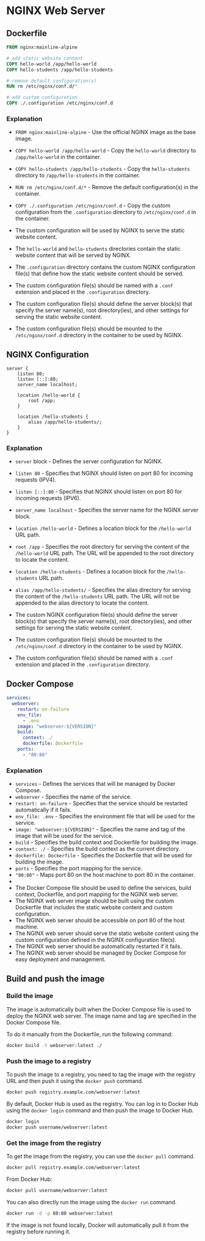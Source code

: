 # NGINX Web Server

## Dockerfile 

```Dockerfile
FROM nginx:mainline-alpine

# add static website content
COPY hello-world /app/hello-world
COPY hello-students /app/hello-students

# remove default configuration(s)
RUN rm /etc/nginx/conf.d/*

# add custom configuration
COPY ./.configuration /etc/nginx/conf.d
```

### Explanation

- `FROM nginx:mainline-alpine` - Use the official NGINX image as the base image.
- `COPY hello-world /app/hello-world` - Copy the `hello-world` directory to `/app/hello-world` in the container.
- `COPY hello-students /app/hello-students` - Copy the `hello-students` directory to `/app/hello-students` in the container.
- `RUN rm /etc/nginx/conf.d/*` - Remove the default configuration(s) in the container.
- `COPY ./.configuration /etc/nginx/conf.d` - Copy the custom configuration from the `.configuration` directory to `/etc/nginx/conf.d` in the container.


- The custom configuration will be used by NGINX to serve the static website content.
- The `hello-world` and `hello-students` directories contain the static website content that will be served by NGINX.
- The `.configuration` directory contains the custom NGINX configuration file(s) that define how the static website content should be served.
- The custom configuration file(s) should be named with a `.conf` extension and placed in the `.configuration` directory.
- The custom configuration file(s) should define the server block(s) that specify the server name(s), root directory(ies), and other settings for serving the static website content.
- The custom configuration file(s) should be mounted to the `/etc/nginx/conf.d` directory in the container to be used by NGINX.

## NGINX Configuration

```nginx configuration
server {
    listen 80;
    listen [::]:80;
    server_name localhost;

    location /hello-world {
        root /app;
    }

    location /hello-students {
        alias /app/hello-students/;
    }
}
```

### Explanation

- `server` block - Defines the server configuration for NGINX.
- `listen 80` - Specifies that NGINX should listen on port 80 for incoming requests (IPV4).
- `listen [::]:80` - Specifies that NGINX should listen on port 80 for incoming requests (IPV6).
- `server_name localhost` - Specifies the server name for the NGINX server block.
- `location /hello-world` - Defines a location block for the `/hello-world` URL path.
- `root /app` - Specifies the root directory for serving the content of the `/hello-world` URL path. The URL will be appended to the root directory to locate the content.
- `location /hello-students` - Defines a location block for the `/hello-students` URL path.
- `alias /app/hello-students/` - Specifies the alias directory for serving the content of the `/hello-students` URL path. The URL will not be appended to the alias directory to locate the content.

- The custom NGINX configuration file(s) should define the server block(s) that specify the server name(s), root directory(ies), and other settings for serving the static website content.
- The custom configuration file(s) should be mounted to the `/etc/nginx/conf.d` directory in the container to be used by NGINX.
- The custom configuration file(s) should be named with a `.conf` extension and placed in the `.configuration` directory.

## Docker Compose

```yaml
services:
  webserver:
    restart: on-failure
    env_file:
      - .env
    image: "webserver:${VERSION}"
    build:
      context: ./
      dockerfile: Dockerfile
    ports:
      - "80:80"
```

### Explanation

- `services` - Defines the services that will be managed by Docker Compose.
- `webserver` - Specifies the name of the service.
- `restart: on-failure` - Specifies that the service should be restarted automatically if it fails.
- `env_file: .env` - Specifies the environment file that will be used for the service.
- `image: "webserver:${VERSION}"` - Specifies the name and tag of the image that will be used for the service.
- `build` - Specifies the build context and Dockerfile for building the image.
- `context: ./` - Specifies the build context as the current directory.
- `dockerfile: Dockerfile` - Specifies the Dockerfile that will be used for building the image.
- `ports` - Specifies the port mapping for the service.
- `"80:80"` - Maps port 80 on the host machine to port 80 in the container.
- 
- The Docker Compose file should be used to define the services, build context, Dockerfile, and port mapping for the NGINX web server.
- The NGINX web server image should be built using the custom Dockerfile that includes the static website content and custom configuration.
- The NGINX web server should be accessible on port 80 of the host machine.
- The NGINX web server should serve the static website content using the custom configuration defined in the NGINX configuration file(s).
- The NGINX web server should be automatically restarted if it fails.
- The NGINX web server should be managed by Docker Compose for easy deployment and management.

## Build and push the image

### Build the image

The image is automatically built when the Docker Compose file is used to deploy the NGINX web server. The image name and tag are specified in the Docker Compose file.

To do it manually from the Dockerfile, run the following command:

```bash
docker build -t webserver:latest ./
```

### Push the image to a registry

To push the image to a registry, you need to tag the image with the registry URL and then push it using the `docker push` command.

```bash
docker push registry.example.com/webserver:latest
```

By default, Docker Hub is used as the registry. You can log in to Docker Hub using the `docker login` command and then push the image to Docker Hub.

```bash
docker login
docker push username/webserver:latest
```

### Get the image from the registry

To get the image from the registry, you can use the `docker pull` command.

```bash
docker pull registry.example.com/webserver:latest
```

From Docker Hub:

```bash
docker pull username/webserver:latest
```

You can also directly run the image using the `docker run` command.

```bash
docker run -d -p 80:80 webserver:latest
```

If the image is not found locally, Docker will automatically pull it from the registry before running it.